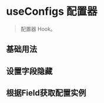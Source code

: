 # useConfigs 配置器

> 配置器 Hook。

## 基础用法

<demo vue="hooks/useConfigs/basic.vue" />

## 设置字段隐藏

<demo vue="hooks/useConfigs/setHidden.vue" />

## 根据Field获取配置实例

<demo vue="hooks/useConfigs/getConfigByField.vue" />
